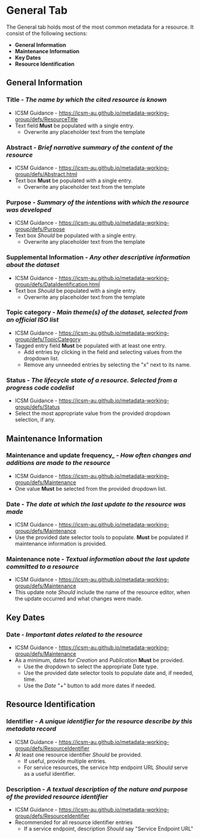 # General Tab
The General tab holds most of the most common metadata for a resource. It consist of the following sections:
* **General Information**
* **Maintenance Information** 
* **Key Dates**
* **Resource Identification**

## General Information
### Title - _The name by which the cited resource is known_
* ICSM Guidance - https://icsm-au.github.io/metadata-working-group/defs/ResourceTitle
* Text field **Must** be populated with a single entry.
    * Overwrite any placeholder text from the template
### Abstract - _Brief narrative summary of the content of the resource_
* ICSM Guidance - https://icsm-au.github.io/metadata-working-group/defs/Abstract.html
* Text box **Must** be populated with a single entry.
    * Overwrite any placeholder text from the template
### Purpose -  _Summary of the intentions with which the resource was developed_
* ICSM Guidance - https://icsm-au.github.io/metadata-working-group/defs/Purpose
* Text box _Should_ be populated with a single entry.
    * Overwrite any placeholder text from the template
### Supplemental Information - _Any other descriptive information about the dataset_
* ICSM Guidance - https://icsm-au.github.io/metadata-working-group/defs/DataIdentification.html
* Text box _Should_ be populated with a single entry.
    * Overwrite any placeholder text from the template
### Topic category - _Main theme(s) of the dataset, selected from an official ISO list_
* ICSM Guidance - https://icsm-au.github.io/metadata-working-group/defs/TopicCategory
* Tagged entry field **Must** be populated with at least one entry. 
    * Add entries by clicking in the field and selecting values from the dropdown list. 
    * Remove any unneeded entries by selecting the "x" next to its name.
### Status - _The lifecycle state of a resource. Selected from a progress code codelist_
* ICSM Guidance - https://icsm-au.github.io/metadata-working-group/defs/Status
* Select the most appropriate value from the provided dropdown selection, if any.

## Maintenance Information
### Maintenance and update frequency_ - _How often changes and additions are made to the resource_
* ICSM Guidance - https://icsm-au.github.io/metadata-working-group/defs/Maintenance
* One value **Must** be selected from the provided dropdown list.
### Date - _The date at which the last update to the resource was made_
* ICSM Guidance - https://icsm-au.github.io/metadata-working-group/defs/Maintenance
* Use the provided date selector tools to populate. **Must** be populated if maintenance information is provided.
### Maintenance note - _Textual information about the last update committed to a resource_
* ICSM Guidance - https://icsm-au.github.io/metadata-working-group/defs/Maintenance
* This update note _Should_ include the name of the resource editor, when the update occurred and what changes were made.

## Key Dates
### Date - _Important dates related to the resource_
* ICSM Guidance - https://icsm-au.github.io/metadata-working-group/defs/Maintenance
* As a minimum, dates for _Creation_ and _Publication_ **Must** be provided. 
    * Use the dropdown to select the appropriate Date type.
    * Use the provided date selector tools to populate date and, if needed, time. 
    * Use the _Date_ "+" button to add more dates if needed.

## Resource Identification
### Identifier - _A unique identifier for the resource describe by this metadata record_
* ICSM Guidance - https://icsm-au.github.io/metadata-working-group/defs/ResourceIdentifier
* At least one resource identifier _Should_ be provided. 
    * If useful, provide multiple entries.
    * For service resources, the service http endpoint URL _Should_ serve as a useful identifier.

### Description - _A textual description of the nature and purpose of the provided resource identifier_
* ICSM Guidance - https://icsm-au.github.io/metadata-working-group/defs/ResourceIdentifier
* Recommended for all resource identifier entries
    * If a service endpoint, description _Should_ say "Service Endpoint URL"